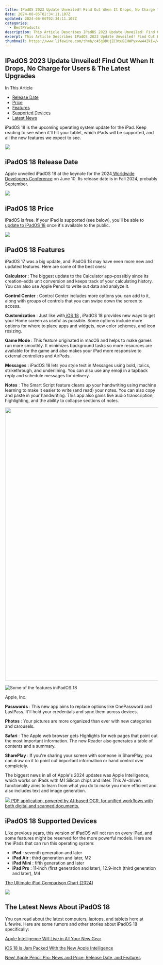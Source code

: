 ```yaml
---
title: IPadOS 2023 Update Unveiled! Find Out When It Drops, No Charge for Users & The Latest Upgrades
date: 2024-08-05T02:34:11.107Z
updated: 2024-08-06T02:34:11.107Z
categories:
  - BestProducts
description: This Article Describes IPadOS 2023 Update Unveiled! Find Out When It Drops, No Charge for Users & The Latest Upgrades
excerpt: This Article Describes IPadOS 2023 Update Unveiled! Find Out When It Drops, No Charge for Users & The Latest Upgrades
thumbnail: https://www.lifewire.com/thmb/c45gDDUjZC0tuBEHWPyxww44IkI=/400x300/filters:no_upscale():max_bytes(150000):strip_icc():format(webp)/iPadOS-18-banner-0dc65c261fda43d48090bb4586d8366c.jpg
---
```


## IPadOS 2023 Update Unveiled! Find Out When It Drops, No Charge for Users & The Latest Upgrades

 In This Article 

* [ Release Date ](https://www.lifewire.com/#toc-ipados-18-release-date)
* [ Price ](https://www.lifewire.com/#toc-ipados-18-price)
* [ Features ](https://www.lifewire.com/#toc-ipados-18-features)
* [ Supported Devices ](https://www.lifewire.com/#toc-ipados-18-supported-devices)
* [ Latest News ](https://www.lifewire.com/#toc-the-latest-news-about-ipados-18)

 iPadOS 18 is the upcoming operating system update for the iPad. Keep reading to see when it'll hit your tablet, which iPads will be supported, and all the new features we expect to see.

<!-- affiliate ads begin -->
<a href="https://store.massmailsoftware.com/order/checkout.php?PRODS=1095219&QTY=1&AFFILIATE=108875&CART=1"><img src="https://secure.avangate.com/images/merchant/dc87c13749315c7217cdc4ac692e704c/banera_for_partners-20_%281%29.jpg" border="0"></a>
<!-- affiliate ads end -->
## iPadOS 18 Release Date 

 Apple unveiled iPadOS 18 at the keynote for the 2024[ Worldwide Developers Conference](https://www.lifewire.com/wwdc-5101136) on June 10\. Its release date is in Fall 2024, probably September.  

<!-- affiliate ads begin -->
<a href="https://store.movavi.com/affiliate.php?ACCOUNT=MOVAVI&AFFILIATE=108875&PATH=https%3A%2F%2Fwww.movavi.com%3FAFFILIATE%3D108875%26RESOURCE%3DMovavi%2BScreen%2BRecorder%2Bbox"><img src="https://mcusercontent.com/0885a03ded3d480dca9287f12/images/f026b149-fc7c-fd54-5f3e-1460bbb19b6b.jpg" border="0"></a>
<!-- affiliate ads end -->
## iPadOS 18 Price 

 iPadOS is free. If your iPad is supported (see below), you'll be able to[ update to iPadOS 18](https://www.lifewire.com/how-to-update-ipad-6386217) once it's available to the public.

<!-- affiliate ads begin -->
<a href="https://estore.winxdvd.com/order/checkout.php?PRODS=12653808&QTY=1&AFFILIATE=108875&CART=1"><img src="https://www.winxdvd.com/affiliate/new-banner/wt-500x500.jpg" border="0"></a>
<!-- affiliate ads end -->
## iPadOS 18 Features 

 iPadOS 17 was a big update, and iPadOS 18 may have even more new and updated features. Here are some of the best ones:

**Calculator** : The biggest update to the Calculator app–possibly since its creation–adds unit conversion and keeps track of your calculating history. You can also use Apple Pencil to write out data and analyze it.

**Control Center** : Control Center includes more options you can add to it, along with groups of controls that you can swipe down the screen to access.

**Customization** : Just like with[ iOS 18](https://www.lifewire.com/ios-18-8552216) , iPadOS 18 provides new ways to get your Home screen as useful as possible. Some options include more options for where to place apps and widgets, new color schemes, and icon resizing.

**Game Mode** : This feature originated in macOS and helps to make games run more smoothly. It minimizes background tasks so more resources are available for the game and also makes your iPad more responsive to external controllers and AirPods.

**Messages** : iPadOS 18 lets you style text in Messages using bold, italics, strikethrough, and underlining. You can also use any emoji in a tapback reply and schedule messages for delivery.

**Notes** : The Smart Script feature cleans up your handwriting using machine learning to make it easier to write (and read) your notes. You can also copy and paste in your handwriting. This app also gains live audio transcription, highlighting, and the ability to collapse sections of notes.

<!-- affiliate ads begin -->
<a href="https://ursime.pxf.io/c/5597632/2048972/16384" target="_top" id="2048972"><img src="//a.impactradius-go.com/display-ad/16384-2048972" border="0" alt="" width="1200" height="900"/></a><img height="0" width="0" src="https://imp.pxf.io/i/5597632/2048972/16384" style="position:absolute;visibility:hidden;" border="0" />
<!-- affiliate ads end -->
![Some of the features iniPadOS 18](https://www.lifewire.com/thmb/3DUT_fldg6G08dg1b-ebTETTXtk=/960x0/filters:no_upscale():max_bytes(150000):strip_icc():format(webp)/iPadOS-features-splash-3f4461857f3c453f8122d1431b79b409.jpg) 

Apple, Inc.

**Passwords** : This new app aims to replace options like OnePassword and LastPass. It'll hold your credentials and sync them across devices.

**Photos** : Your pictures are more organized than ever with new categories and carousels.

**Safari** : The Apple web browser gets Highlights for web pages that point out the most important information. The new Reader also generates a table of contents and a summary.

**SharePlay** : If you're sharing your screen with someone in SharePlay, you can draw on it to point out important information or hand control over completely.

 The biggest news in all of Apple's 2024 updates was Apple Intelligence, which works on iPads with M1 Silicon chips and later. This AI-driven functionality aims to learn from what you do to make you more efficient and also includes text and image generation.

<!-- affiliate ads begin -->
<a href="https://checkout.abbyy.com/order/checkout.php?PRODS=39254762&QTY=1&AFFILIATE=108875&CART=1"> <img src="https://secure.avangate.com/images/merchant/0e5fb5c76fca16adbee503c9aff393cd/products/11_FR-Badges-NEW-FR-Standard-16-WIN-200.png" border="0"> PDF application, powered by AI-based OCR, for unified workflows with both digital and scanned documents. </a>
<!-- affiliate ads end -->
## iPadOS 18 Supported Devices 

 Like previous years, this version of iPadOS will not run on every iPad, and some features might be reserved for the more powerful models. Here are the iPads that can run this operating system:

* **iPad** : seventh generation and later
* **iPad Air** : third generation and later, M2
* **iPad Mini** : fifth generation and later
* **iPad Pro** : 11-inch (first generation and later), 12.9-inch (third generation and later), M4

[  The Ultimate iPad Comparison Chart (2024) ](https://www.lifewire.com/ipad-comparison-chart-1994214) 

<!-- affiliate ads begin -->
<a href="https://store.revouninstaller.com/order/checkout.php?PRODS=27889512&QTY=1&AFFILIATE=108875&CART=1"><img src="https://secure.avangate.com/images/merchant/4282ec8de8c9be897e7aff4aa231b1a4/728__90.jpg" border="0"></a>
<!-- affiliate ads end -->
##  The Latest News About iPadOS 18 

 You can[ read about the latest computers, laptops, and tablets](https://www.lifewire.com/computer-laptop-tablet-news-4797030) here at Lifewire. Here are some rumors and other stories about iPadOS 18 specifically:

[  Apple Intelligence Will Live in All Your New Gear ](https://www.lifewire.com/apple-intelligence-announced-8661142) 

[  iOS 18 Is Jam Packed With the New Apple Intelligence ](https://www.lifewire.com/ios-18-apple-intelligence-8661116) 

[  New! Apple Pencil Pro: News and Price, Release Date, and Features ](https://www.lifewire.com/apple-pencil-3-8584088) 

<ins class="adsbygoogle"
     style="display:block"
     data-ad-format="autorelaxed"
     data-ad-client="ca-pub-7571918770474297"
     data-ad-slot="1223367746"></ins>



<ins class="adsbygoogle"
     style="display:block"
     data-ad-client="ca-pub-7571918770474297"
     data-ad-slot="8358498916"
     data-ad-format="auto"
     data-full-width-responsive="true"></ins>
